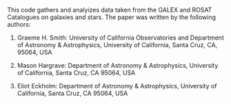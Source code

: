 This code gathers and analyizes data taken from the GALEX and ROSAT Catalogues on galaxies and stars. The paper was written by the following authors:

1. Graeme H. Smith: University of California Observatories and Department of Astronomy & Astrophysics, University of California, Santa Cruz, CA, 95064, USA

2. Mason Hargrave: Department of Astronomy & Astrophysics, University of California, Santa Cruz, CA 95064, USA

3. Eliot Eckholm: Department of Astronomy & Astrophysics, University of California, Santa Cruz, CA 95064, USA
